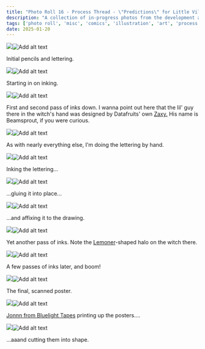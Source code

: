 ```yaml
---
title: "Photo Roll 16 - Process Thread - \"Predictions\" for Little Village Magazine"
description: "A collection of in-progress photos from the development and illustration process for my strip, \"Predictions\", published in Little Village magazine." 
tags: ['photo roll', 'misc', 'comics', 'illustration', 'art', 'process', 'poster', 'datafruits', 'jazz', 'radio']
date: 2025-01-20
---
```


<div class="floatcenter caption">
  <p><img tabindex=1 src="/photo/014/01.jpg" /><span class="f"><img src="/photo/014/01.jpg" alt="Add alt text"/></span></p>
  <p> Initial pencils and lettering. </p>
</div>
<div class="floatcenter caption">
  <p><img tabindex=1 src="/photo/014/02.jpg" /><span class="f"><img src="/photo/014/02.jpg" alt="Add alt text"/></span></p>
  <p> Starting in on inking. </a> </p>
</div>
<div class="floatcenter caption">
  <p><img tabindex=1 src="/photo/014/03.jpg" /><span class="f"><img src="/photo/014/03.jpg" alt="Add alt text"/></span></p>
  <p> First and second pass of inks down. I wanna point out here that the lil' guy there in the witch's hand was designed by Datafruits' own <a href="https://luckyzaxy.com/">Zaxy.</a> His name is Beamsprout, if you were curious. </p>
</div>
<div class="floatcenter caption">
  <p><img tabindex=1 src="/photo/014/04.jpg" /><span class="f"><img src="/photo/014/04.jpg" alt="Add alt text"/></span></p>
  <p> As with nearly everything else, I'm doing the lettering by hand.</a></p>
</div>
<div class="floatcenter caption">
  <p><img tabindex=1 src="/photo/014/05.jpg" /><span class="f"><img src="/photo/014/05.jpg" alt="Add alt text"/></span></p>
  <p> Inking the lettering... </a> </p>
</div>
<div class="floatcenter caption">
  <p><img tabindex=1 src="/photo/014/06.jpg" /><span class="f"><img src="/photo/014/06.jpg" alt="Add alt text"/></span></p>
  <p> ...gluing it into place... </p>
</div>
<div class="floatcenter caption">
  <p><img tabindex=1 src="/photo/014/07.jpg" /><span class="f"><img src="/photo/014/07.jpg" alt="Add alt text"/></span></p>
  <p> ...and affixing it to the drawing. </p>
</div>
<div class="floatcenter caption">
  <p><img tabindex=1 src="/photo/014/08.jpg" /><span class="f"><img src="/photo/014/08.jpg" alt="Add alt text"/></span></p>
  <p> Yet another pass of inks. Note the <a href="https://www.youtube.com/watch?v=0X9C4yt7GKg">Lemoner</a>-shaped halo on the witch there. </p>
</div>
<div class="floatcenter caption">
  <p><img tabindex=1 src="/photo/014/09.jpg" /><span class="f"><img src="/photo/014/09.jpg" alt="Add alt text"/></span></p>
  <p> A few passes of inks later, and boom!  </p>
</div>
<div class="floatcenter caption">
  <p><img tabindex=1 src="/photo/014/10.jpg" /><span class="f"><img src="/photo/014/10.jpg" alt="Add alt text"/></span></p>
  <p> The final, scanned poster. </p>
</div>
<div class="floatcenter caption">
  <p><img tabindex=1 src="/photo/014/12.jpg" /><span class="f"><img src="/photo/014/11.jpg" alt="Add alt text"/></span></p>
  <p> <a href="https://www.bluelighttapes.com/">Jonnn from Bluelight Tapes</a> printing up the posters.... </p>
</div>
<div class="floatcenter caption">
  <p><img tabindex=1 src="/photo/014/11.jpg" /><span class="f"><img src="/photo/014/12.jpg" alt="Add alt text"/></span></p>
  <p> ...aaand cutting them into shape. </p>
</div>
